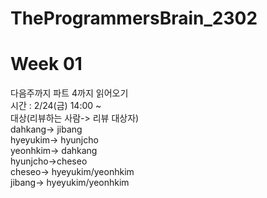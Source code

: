 # TheProgrammersBrain_2302
# Week 01

다음주까지 파트 4까지 읽어오기 <br>
시간 : 2/24(금) 14:00 ~ <br>
대상(리뷰하는 사람-> 리뷰 대상자)<br>
dahkang-> jibang<br>
hyeyukim-> hyunjcho<br>
yeonhkim-> dahkang<br>
hyunjcho->cheseo<br>
cheseo-> hyeyukim/yeonhkim<br>
jibang-> hyeyukim/yeonhkim<br>
